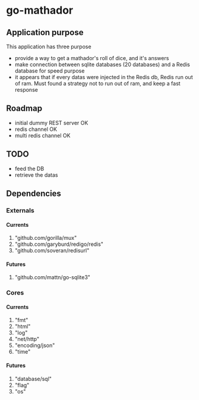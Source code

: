 # go-mathador
## Application purpose
This application has three purpose
  * provide a way to get a mathador's roll of dice, and it's answers
  * make connection between sqlite databases (20 databases) and a Redis database for speed purpose
  * it appears that if every datas were injected in the Redis db, Redis run out of ram. Must found a strategy not to run out of ram, and keep a fast response

## Roadmap
  * initial dummy REST server OK
  * redis channel OK
  * multi redis channel OK

## TODO
  * feed the DB
  * retrieve the datas

## Dependencies
### Externals
#### Currents
1. "github.com/gorilla/mux"
2. "github.com/garyburd/redigo/redis"
3. "github.com/soveran/redisurl"

#### Futures
1. "github.com/mattn/go-sqlite3"

### Cores
#### Currents
1. "fmt"
2. "html"
3. "log"
4. "net/http"
5. "encoding/json"
6. "time"

#### Futures
1. "database/sql"
2. "flag"
3. "os"
